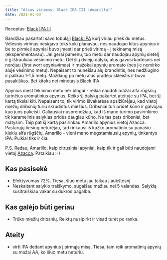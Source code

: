 ```yaml
---
title: "Alaus virimas: Black IPA III (Amarillo)"
date: 2021-01-03
---
```


Receptas: [Black IPA III](https://www.brewersfriend.com/homebrew/recipe/view/1097679/black-ipa-iii)

Bandžiau pakartoti savo tobuląjį [Black IPA](https://www.brewersfriend.com/homebrew/recipe/view/733666/azacca-black-ipa/252501)
kurį viriau prieš du metus. Vėlesnis virimas nesigavo toks kokį planavau, nes
naudojau kitus apynius ir be to pirmieji apyniai buvo įmesti dar prieš virimą -
į tekinamą misą (eksperimentavau). Jei gerai pamenu, tuo metu dar naudojau
apynių sietelį ir jį ištraukiau vėsinimo metu. Dėl šių dviejų dalykų alus gavosi
kartesnis nei norėjau (*first wort* apyniavimas) ir mažokai apynių aromato (nes
jie nemirko aluje vėsinimo metu). Nepaisant to nunešiau alų brandintis, nes
nedžiugino ir palikau 1-1,5 metų. Maždaug po metų alus pradėjo skleistis ir buvo
pasakiškas. Bet kitoks nei minėtasis Black IPA.

Apynius mest tekinimo metu nėr blogai - reikia naudoti mažai alfa rūgščių
turinčius aromatinius apynius. Reiks šį dalyką pakartot ateityje su IPA, bet šį
kartą tikslai kiti. Nepaisant to, tik virimo išvakarėse apsižiūrėjau, kad vietoj
miežių dribsnių turiu skrudintus miežius. Dribsniai turi pridėt kūno ir
galvojau kuo juos pakeisti. Galiausiai nusprendžiau, kad iš mano turimo
pasirinkimo tik karamelinis salyklas pridės daugiau kūno. Ne tas pats dribsniai,
bet matysim. Taip pat šį kartą pasirinkau Amarillo apynius vietoj Azacca.
Pastarųjų tiesiog neturėjau, tad rinkausi iš kažko aromatinio su panašiu kiekiu
alfa rūgščių. Amarillo - vieni mano mėgstamiausių apynių, tinkantys IPA. Puikiai
tiks ir čia.

P.S. Radau, Amarillo, kaip citrusiniai apyniai, kaip tik ir gali būti naudojami
vietoj [Azacca](http://www.hopslist.com/hops/dual-purpose-hops/azacca/).
Pataikiau :-)


## Kas pasisekė

- Efektyvumas 72%. Tiesa, šiuo metu jau taikau į aukštesnį.
- Neskaitant salyklo traiškymo, sugaišau mažiau nei 5 valandas. Salyklą
  susitraiškiau vakar su dukros pagalba.


## Kas galėjo būti geriau

- Trūko miežių dribsnių. Reiktų nusipirkt ir visad turėt po ranka.

## Ateity

- virti IPA dedant apynius į pirmąją misą. Tiesa, tam reik aromatinių apynių su
  mažai AA, ko šiuo metu neturiu.
